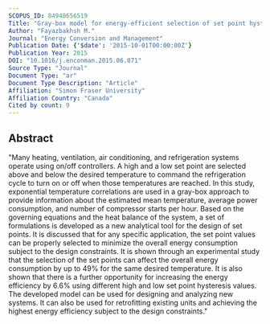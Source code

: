 ```yaml
---
SCOPUS_ID: 84948656519
Title: "Gray-box model for energy-efficient selection of set point hysteresis in heating, ventilation, air conditioning, and refrigeration controllers"
Author: "Fayazbakhsh M."
Journal: "Energy Conversion and Management"
Publication Date: {'$date': '2015-10-01T00:00:00Z'}
Publication Year: 2015
DOI: "10.1016/j.enconman.2015.06.071"
Source Type: "Journal"
Document Type: "ar"
Document Type Description: "Article"
Affiliation: "Simon Fraser University"
Affiliation Country: "Canada"
Cited by count: 9
---
```


## Abstract
"Many heating, ventilation, air conditioning, and refrigeration systems operate using on/off controllers. A high and a low set point are selected above and below the desired temperature to command the refrigeration cycle to turn on or off when those temperatures are reached. In this study, exponential temperature correlations are used in a gray-box approach to provide information about the estimated mean temperature, average power consumption, and number of compressor starts per hour. Based on the governing equations and the heat balance of the system, a set of formulations is developed as a new analytical tool for the design of set points. It is discussed that for any specific application, the set point values can be properly selected to minimize the overall energy consumption subject to the design constraints. It is shown through an experimental study that the selection of the set points can affect the overall energy consumption by up to 49% for the same desired temperature. It is also shown that there is a further opportunity for increasing the energy efficiency by 6.6% using different high and low set point hysteresis values. The developed model can be used for designing and analyzing new systems. It can also be used for retrofitting existing units and achieving the highest energy efficiency subject to the design constraints."
